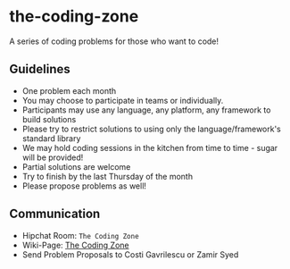 # the-coding-zone
A series of coding problems for those who want to code!

## Guidelines

- One problem each month
- You may choose to participate in teams or individually.
- Participants may use any language, any platform, any framework to build solutions
- Please try to restrict solutions to using only the language/framework's standard library
- We may hold coding sessions in the kitchen from time to time - sugar will be provided!
- Partial solutions are welcome
- Try to finish by the last Thursday of the month
- Please propose problems as well!

## Communication

- Hipchat Room: `The Coding Zone`
- Wiki-Page: [The Coding Zone](https://wiki.enova.com/display/SE/Coding+Zone)
- Send Problem Proposals to Costi Gavrilescu or Zamir Syed
